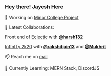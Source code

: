 ### Hey there! Jayesh Here 

🔭 Working on [Minor College Project](https://github.com/jayeshbhole/Project-Flow)

👯 Latest Collaborations: 

 Front end of [Eclectic](https://eclecticiiitp.in) with **[@harsh132](https://github.com/harsh132)**
 
 [InfInITy 2k20](https://infinity.iiitp.ac.in) with **[@rakshitjain13](https://github.com/rakshitjain13)** and **[@Mukhrit](https://github.com/Mukhrit)**

📫 Reach me on [mail](jayeshbhole123@gmail.com)

🌱 Currently Learning: MERN Stack, DiscordJS
<!--
**jayeshbhole/jayeshbhole** is a ✨ _special_ ✨ repository because its `README.md` (this file) appears on your GitHub profile.-->
